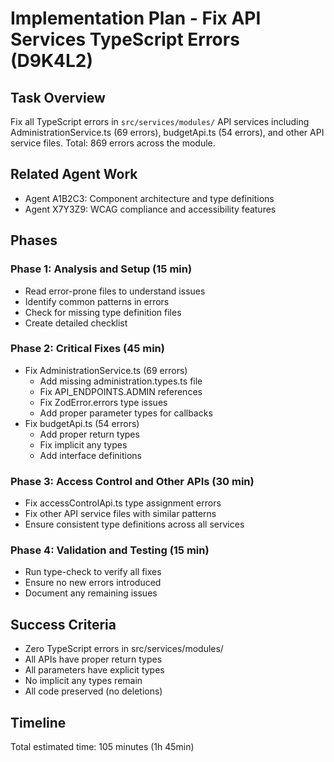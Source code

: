 # Implementation Plan - Fix API Services TypeScript Errors (D9K4L2)

## Task Overview
Fix all TypeScript errors in `src/services/modules/` API services including AdministrationService.ts (69 errors), budgetApi.ts (54 errors), and other API service files. Total: 869 errors across the module.

## Related Agent Work
- Agent A1B2C3: Component architecture and type definitions
- Agent X7Y3Z9: WCAG compliance and accessibility features

## Phases

### Phase 1: Analysis and Setup (15 min)
- Read error-prone files to understand issues
- Identify common patterns in errors
- Check for missing type definition files
- Create detailed checklist

### Phase 2: Critical Fixes (45 min)
- Fix AdministrationService.ts (69 errors)
  - Add missing administration.types.ts file
  - Fix API_ENDPOINTS.ADMIN references
  - Fix ZodError.errors type issues
  - Add proper parameter types for callbacks
- Fix budgetApi.ts (54 errors)
  - Add proper return types
  - Fix implicit any types
  - Add interface definitions

### Phase 3: Access Control and Other APIs (30 min)
- Fix accessControlApi.ts type assignment errors
- Fix other API service files with similar patterns
- Ensure consistent type definitions across all services

### Phase 4: Validation and Testing (15 min)
- Run type-check to verify all fixes
- Ensure no new errors introduced
- Document any remaining issues

## Success Criteria
- Zero TypeScript errors in src/services/modules/
- All APIs have proper return types
- All parameters have explicit types
- No implicit any types remain
- All code preserved (no deletions)

## Timeline
Total estimated time: 105 minutes (1h 45min)
